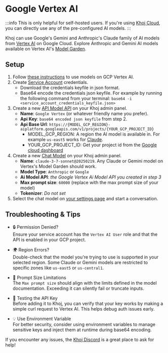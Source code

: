 # Google Vertex AI
:::info
This is only helpful for self-hosted users. If you're using [Khoj Cloud](https://app.khoj.dev), you can directly use any of the pre-configured AI models.
:::

Khoj can use Google's Gemini and Anthropic's Claude family of AI models from [Vertex AI](https://cloud.google.com/vertex-ai) on Google Cloud. Explore Anthropic and Gemini AI models available on Vertex AI's [Model Garden](https://console.cloud.google.com/vertex-ai/model-garden).

## Setup
1. Follow [these instructions](https://cloud.google.com/vertex-ai/generative-ai/docs/partner-models/use-claude#before_you_begin) to use models on GCP Vertex AI.
2. Create [Service Account](https://console.cloud.google.com/apis/credentials/serviceaccountkey) credentials.
   - Download the credentials keyfile in json format.
   - Base64 encode the credentials json keyfile. For example by running the following command from your terminal:
     `base64 -i <service_account_credentials_keyfile.json>`
3. Create a new [API Model API](http://localhost:42110/server/admin/database/aimodelapi/add) on your Khoj admin panel.
   - **Name**: `Google Vertex` (or whatever friendly name you prefer).
   - **Api Key**: `base64 encoded json keyfile` from step 2.
   - **Api Base Url**: `https://{MODEL_GCP_REGION}-aiplatform.googleapis.com/v1/projects/{YOUR_GCP_PROJECT_ID}`
     - MODEL_GCP_REGION: A region the AI model is available in. For example `us-east5` works for [Claude](https://cloud.google.com/vertex-ai/generative-ai/docs/partner-models/use-claude#regions).
     - YOUR_GCP_PROJECT_ID: Get your project id from the [Google cloud dashboard](https://console.cloud.google.com/home/dashboard)
4. Create a new [Chat Model](http://localhost:42110/server/admin/database/chatmodel/add) on your Khoj admin panel.
   - **Name**: `claude-3-7-sonnet@20250219`. Any Claude or Gemini model on Vertex's Model Garden should work.
   - **Model Type**: `Anthropic` or `Google`
   - **Ai Model API**: *the Google Vertex Ai Model API you created in step 3*
   - **Max prompt size**: `60000` (replace with the max prompt size of your model)
   - **Tokenizer**: *Do not set*
5. Select the chat model on [your settings page](http://localhost:42110/settings) and start a conversation.

##  Troubleshooting & Tips

- 🔒 Permission Denied?  
  Ensure your service account has the `Vertex AI User` role and that the API is enabled in your GCP project.

- 🌍 Region Errors?  
  Double-check that the model you're trying to use is supported in your selected region. Some Claude or Gemini models are restricted to specific zones like `us-east5` or `us-central1`.

- 📏 Prompt Size Limitations  
  The `Max prompt size` should align with the limits defined in the model documentation. Exceeding it can silently fail or truncate inputs.

- 🧪 Testing the API Key  
  Before adding it to Khoj, you can verify that your key works by making a simple curl request to Vertex AI. This helps debug auth issues early.

- 💡 Use Environment Variable   
  For better security, consider using environment variables to manage sensitive keys and inject them at runtime during base64 encoding.

If you encounter any issues, the [Khoj Discord](https://discord.gg/BDgyabRM6e) is a great place to ask for help!
